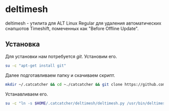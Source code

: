 # deltimesh
deltimesh - утилита для ALT Linux Regular для удаления автоматических снапшотов Timeshift, помеченных как "Before Offline Update".

## Установка
Для установки нам потребуется *git*. Установим его.
```bash
su -c "apt-get install git"
```

Далее подготавливаем папку и скачиваем скрипт.
```bash
mkdir ~/.catcatcher && cd ~./catcatcher && git clone https://github.com/ImCatCatcher/deltimesh.git
```

Устанавливаем его.
```bash
su -c "ln -s $HOME/.catcatcher/deltimesh/deltimesh.py /usr/bin/deltimesh && chmod +x /usr/bin/deltimesh"
```